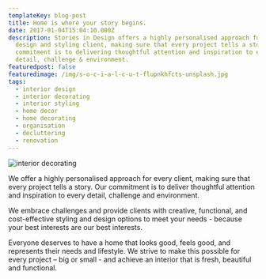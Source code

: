 ```yaml
---
templateKey: blog-post
title: Home is where your story begins.
date: 2017-01-04T15:04:10.000Z
description: Stories in Design offers a highly personalised approach for every
  design and styling client, making sure that every project tells a story. Our
  commitment is to delivering thoughtful attention and inspiration to every
  detail, challenge & environment.
featuredpost: false
featuredimage: /img/s-o-c-i-a-l-c-u-t-flupnkhfcts-unsplash.jpg
tags:
  - interior design
  - interior decorating
  - interior styling
  - home decor
  - home decorating
  - organisation
  - decluttering
  - renovation
---
```

![interior decorating](/img/s-o-c-i-a-l-c-u-t-flupnkhfcts-unsplash.jpg "Stories in Design")

We offer a highly personalised approach for every client, making sure that every project tells a story. Our commitment is to deliver thoughtful attention and inspiration to every detail, challenge and environment.

We embrace challenges and provide clients with creative, functional, and cost-effective styling and design options to meet your needs - because your best interests are our best interests. 

Everyone deserves to have a home that looks good, feels good, and represents their needs and lifestyle. We strive to make this possible for every project – big or small - and achieve an interior that is fresh, beautiful and functional.